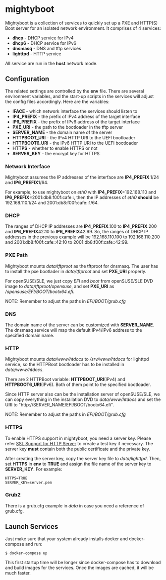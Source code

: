 # mightyboot

Mightyboot is a collection of services to quickly set up a PXE and HTTP(S)
Boot server for an isolated network environment. It comprises of 4 services:

* **dhcp** - DHCP service for IPv4
* **dhcp6** - DHCP service for IPv6
* **dnsmasq** - DNS and tftp services
* **lighttpd** - HTTP service

All service are run in the **host** network mode.

## Configuration

The related settings are controlled by the **env** file. There are several
environment variables, and the start-up scripts in the services will adjust the
config files accordingly. Here are the variables:

* **IFACE** - which network interface the services should listen to
* **IP4_PREFIX** - the prefix of IPv4 address of the target interface
* **IP6_PREFIX** - the prefix of IPv6 address of the target interface
* **PXE_URI** - the path to the bootloader in the tftp server
* **SERVER_NAME** - the domain name of the server
* **HTTPBOOT_URI** - the IPv4 HTTP URI to the UEFI bootloader
* **HTTPBOOT6_URI** - the IPv6 HTTP URI to the UEFI bootloader
* **HTTPS** - whether to enable HTTPS or not
* **SERVER_KEY** - the encrypt key for HTTPS

### Network Interface

Mightyboot assumes the IP addresses of the interface are **IP4_PREFIX**.1/24
and **IP6_PREFIX**1/64.

For example, to use mightyboot on *eth0* with **IP4_PREFIX**=192.168.110 and
**IP6_PREFIX**=2001:db8:f00f:cafe::, then the IP addresses of *eth0* **should**
be 192.168.110.1/24 and 2001:db8:f00f:cafe::1/64.

### DHCP

The ranges of DHCP IP addresses are **IP4_PREFIX**.100 to **IP4_PREFIX**.200
and **IP6_PREFIX**42:10 to **IP6_PREFIX**42:99. So, the ranges of DHCP IP
addresses in the previous example will be 192.168.110.100 to 192.168.110.200
and 2001:db8:f00f:cafe::42:10 to 2001:db8:f00f:cafe::42:99.

### PXE Path

Mightyboot mounts *data/tftproot* as the tftproot for dnsmasq. The user has to
install the pxe bootlader in *data/tftproot* and set **PXE_URI** properly.

For openSUSE/SLE, we just copy *EFI* and *boot* from openSUSE/SLE DVD image to
*data/tftproot/opensuse*, and set **PXE_URI** as */opensuse/EFI/BOOT/bootx64.efi*.

NOTE: Remember to adjust the paths in *EFI/BOOT/grub.cfg*

### DNS

The domain name of the server can be customized with **SERVER_NAME**. The
dnsmasq service will map the default IPv4/IPv6 address to the specified
domain name.

### HTTP

Mightyboot mounts *data/www/htdocs* to */srv/www/htdocs* for lighttpd service,
so the HTTPBoot bootloader has to be installed in *data/www/htdocs*.

There are 2 HTTPBoot variable: **HTTPBOOT_URI**(IPv4) and
**HTTPBOOT6_URI**(IPv6). Both of them point to the specified bootloader.

Since HTTP server also can be the installation server of openSUSE/SLE, we can
copy everything in the installation DVD to *data/www/htdocs* and set the URI
to "http://SERVER_NAME/EFI/BOOT/bootx64.efi".

NOTE: Remember to adjust the paths in *EFI/BOOT/grub.cfg*

### HTTPS

To enable HTTPS support in mightyboot, you need a server key.
Please refer [SSL Support for HTTP Server](https://en.opensuse.org/UEFI_HTTPBoot_with_OVMF#SSL_Support_for_HTTP_Server.28Optional.29)
to create a test key if necessary. The server key **must** contain both
the public certificate and the private key.

After creating the server key, copy the server key file to *data/lighttpd*.
Then, set **HTTPS** in **env** to **TRUE** and assign the file name of the
server key to **SERVER_KEY**. For example:

    HTTPS=TRUE
    SERVER_KEY=server.pem

### Grub2

There is a grub.cfg example in *data* in case you need a reference of grub.cfg.

## Launch Services

Just make sure that your system already installs docker and docker-compose and
run:

    $ docker-compose up

This first startup time will be longer since docker-compose has to download
and build images for the services. Once the images are cached, it will be much
faster.

